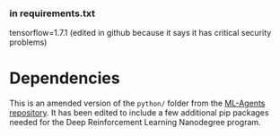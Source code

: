 ### in requirements.txt
tensorflow=1.7.1 (edited in github because it says it has critical security problems)

# Dependencies

This is an amended version of the `python/` folder from the [ML-Agents repository](https://github.com/Unity-Technologies/ml-agents).  It has been edited to include a few additional pip packages needed for the Deep Reinforcement Learning Nanodegree program.
